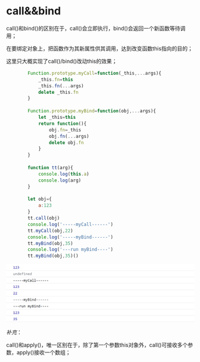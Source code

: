 # call&&bind

call()和bind()的区别在于，call()会立即执行，bind()会返回一个新函数等待调用；

在要绑定对象上，把函数作为其新属性供其调用，达到改变函数this指向的目的；

这里只大概实现了call()/bind()改动this的效果；

```js
        Function.prototype.myCall=function(_this,...args){
            _this.fn=this
            _this.fn(...args)
            delete _this.fn
        }
        
        Function.prototype.myBind=function(obj,...args){
            let _this=this
            return function(){
                obj.fn=_this
                obj.fn(...args)
                delete obj.fn
            }
        }

        function tt(arg){
            console.log(this.a)
            console.log(arg)
        }

        let obj={
            a:123
        }
        tt.call(obj)
        console.log('-----myCall------')
        tt.myCall(obj,22)
        console.log('-----myBind------')
        tt.myBind(obj,35)
        console.log('---run myBind----')
        tt.myBind(obj,35)()
```

![callBind](./img/call-bind.png)



*补充*：

call()和apply()，唯一区别在于，除了第一个参数this对象外，call()可接收多个参数，apply()接收一个数组；



